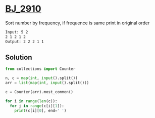 # [BJ_2910](https://acmicpc.net/problem/2910)

Sort number by frequency, if frequence is same print in original order

```txt
Input: 5 2
2 1 2 1 2
Output: 2 2 2 1 1
```

## Solution

```py
from collections import Counter

n, c = map(int, input().split())
arr = list(map(int, input().split()))

c = Counter(arr).most_common()

for i in range(len(c)):
  for j in range(c[i][1]):
    print(c[i][0], end=' ')
```

